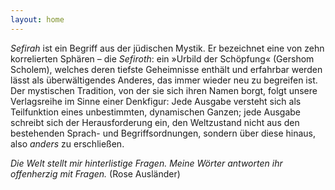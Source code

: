 ```yaml
---
layout: home
---
```

_Sefirah_ ist ein Begriff aus der jüdischen Mystik. Er bezeichnet eine von zehn korrelierten Sphären – die *Sefiroth*:
 ein »Urbild der Schöpfung« (Gershom Scholem), welches deren tiefste 
Geheimnisse enthält und erfahrbar werden lässt als überwältigendes 
Anderes, das immer wieder neu zu begreifen ist. Der mystischen 
Tradition, von der sie sich ihren Namen borgt, folgt unsere Verlagsreihe
 im Sinne einer Denkfigur: Jede Ausgabe versteht sich als Teilfunktion 
eines unbestimmten, dynamischen Ganzen; jede Ausgabe schreibt sich der 
Herausforderung ein, den Weltzustand nicht aus den bestehenden Sprach- 
und Begriffsordnungen, sondern über diese hinaus, also *anders* zu erschließen.

*Die Welt stellt mir hinterlistige Fragen. Meine Wörter antworten ihr offenherzig mit Fragen.* (Rose Ausländer)
